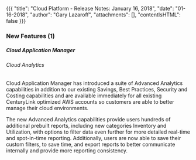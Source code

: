 {{{
"title": "Cloud Platform - Release Notes: January 16, 2018",
"date": "01-16-2018",
"author": "Gary Lazaroff",
"attachments": [],
"contentIsHTML": false
}}}

### New Features (1)

##### Cloud Application Manager

###### Cloud Analytics


Cloud Application Manager has introduced a suite of Advanced Analytics capabilities in addition to our existing Savings, Best Practices, Security and Costing capabilities and are available immediately for all existing CenturyLink optimized AWS accounts so customers are able to better manage their cloud environments.    

The new Advanced Analytics capabilities provide users hundreds of additional prebuilt reports, including new categories Inventory and Utilization, with options to filter data even further for more detailed real-time and spot-in-time reporting.  Additionally, users are now able to save their custom filters, to save time, and export reports to better communicate internally and provide more reporting consistency.
